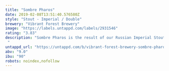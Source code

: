 ```yaml
---
title: "Sombre Pharos"
date: 2019-02-08T13:51:40.576580Z
style: "Stout - Imperial / Double"
brewery: "Vibrant Forest Brewery"
image: "https://labels.untappd.com/labels/2931546"
rating: "3.83"
description: "Sombre Pharos is the result of our Russian Imperial Stout, Black Oktober, after 6 months interred in Islay Whisky barrels. We wanted to create a beer of two halves, so we contrasted this mix with Tonka beans. They dominate the aroma with a thick wash of cinnamon, vanilla, and tart cherry. Smoke manifests immediately on the tongue to balance against the Tonkan might and the finish is long and thick moulder of toasted, spiced almonds.  "
untappd_url: "https://untappd.com/b/vibrant-forest-brewery-sombre-pharos/2931546"
abv: "9.0"
ibu: "90"
robots: noindex,nofollow
---
```

